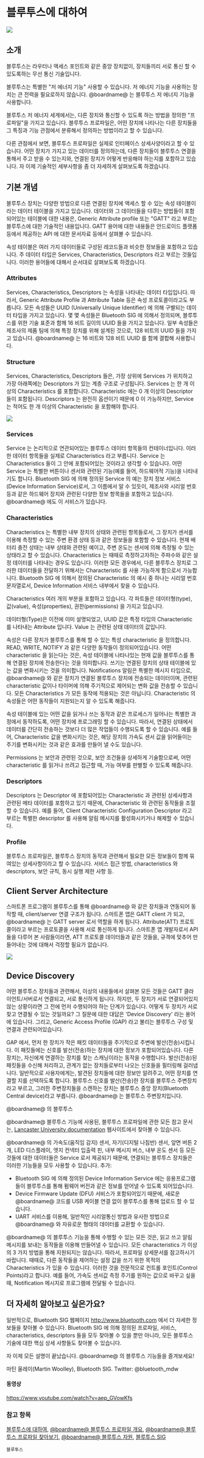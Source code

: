 # 블루투스에 대하여

![](/static/bluetooth/Bluetooth_SIG.png)

## 소개

블루투스는 라우터나 액세스 포인트와 같은 중앙 장치없이, 장치들끼리 서로 통신 할 수 있도록하는 무선 통신 기술입니다.

블루투스는 특별한 "저 에너지 기능" 사용할 수 있습니다. 저 에너지 기능을 사용하는 장치는 큰 전력을 필요로하지 않습니다. @boardname@ 는 블루투스 저 에너지 기능을 사용합니다.

블루투스 저 에너지 세계에서는, 다른 장치와 통신할 수 있도록 하는 방법을 정의한 "프로파일"을 가지고 있습니다. 블루투스 프로파일은, 어떤 장치에 나타나는 다른 장치들을 그 특징과 기능 관점에서 분류해서 정의하는 방법이라고 할 수 있습니다.

다른 관점에서 보면, 블루투스 프로파일은 실제로 인터페이스 상세사양이라고 할 수 있습니다. 어떤 장치가 가지고 있는 데이터를 정의하는데, 다른 장치들이 블루투스 연결을 통해서 주고 받을 수 있는지와, 연결된 장치가 어떻게 반응해야 하는지를 포함하고 있습니다. 자 이제 기술적인 세부사항을 좀 더 자세하게 살펴보도록 하겠습니다.

## 기본 개념

블루투스 장치는 다양한 방법으로 다른 연결된 장치에 액세스 할 수 있는 속성 테이블이라는 데이터 테이블을 가지고 있습니다. 데이터와 그 데이터들을 다루는 방법들이 포함되어있는 테이블에 대한 내용은, Generic Attribute profile 또는 "GATT" 라고 부르는 블루투스에 대한 기술적인 내용입니다. GATT 용어에 대한 내용들은 안드로이드 플랫폼 등에서 제공하는 API 에 대한 문서자료 등에서 살펴볼 수 있습니다.

속성 테이블은 여러 가지 데이터들로 구성된 레코드들과 비슷한 정보들을 포함하고 있습니다. 주 데이터 타입은 Services, Characteristics, Descriptors 라고 부르는 것들입니다. 이러한 용어들에 대해서 순서대로 살펴보도록 하겠습니다.

### Attributes

Services, Characteristics, Descriptors 는 속성을 나타내는 데이터 타입입니다. 따라서, Generic Attribute Profile 과 Attribute Table 등은 속성 프로토콜이라고도 부릅니다. 모든 속성들은 UUID (Universally Unique Identifier) 에 의해 구별되는 데이터 타입을 가지고 있습니다. 몇 몇 속성들은 Bluetooth SIG 에 의해서 정의되며, 블루투스를 위한 기술 표준과 함께 16 비트 길이의 UUID 들을 가지고 있습니다. 일부 속성들은 제조사의 제품 팀에 의해 특정 장치를 위해 설계된 것으로, 128 비트의 UUID 들을 가지고 있습니다. @boardname@ 는 16 비트와 128 비트 UUID 를 함께 결합해 사용합니다.

### Structure

Services, Characteristics, Descriptors 들은, 가장 상위에 Services 가 위치하고 가장 아래쪽에는 Descriptors 가 있는 계층 구조로 구성됩니다. Services 는 한 개 이상의 Characteristics 를 포함합니다. Characteristic 에는 0 개 이상의 Descriptor 들이 포함됩니다. Descriptors 는 완전히 옵션이기 때문에 0 이 가능하지만, Service 는 적어도 한 개 이상의 Characteristic 을 포함해야 합니다.

![](/static/bluetooth/gatt_hierarchy.png)

### Services

Service 는 논리적으로 연관되어있는 블루투스 데이터 항목들의 컨테이너입니다. 이러한 데이터 항목들을 실제로 Characteristics 라고 부릅니다. Service 는 Characteristics 들이 그 안에 포함되어있는 것이라고 생각할 수 있습니다. 어떤 Service 는 특별한 버튼이나 센서와 관련된 기능(예를 들어, 하드웨어적 기능)을 나타내기도 합니다. Bluetooth SIG 에 의해 정의된 Service 의 예는 장치 정보 서비스(Device Information Service)로서, 그 이름에서 알 수 있듯이, 제조사와 시리얼 번호 등과 같은 하드웨어 장치와 관련된 다양한 정보 항목들을 포함하고 있습니다. @boardname@ 에도 이 서비스가 있습니다.

### Characteristics

Characteristics 는 특별한 내부 장치의 상태와 관련된 항목들로서, 그 장치가 센서를 이용해 측정할 수 있는 주변 환경 상태 등과 같은 정보들을 포함할 수 있습니다. 현재 배터리 충전 상태는 내부 상태와 관련된 예이고, 주변 온도는 센서에 의해 측정될 수 있는 상태라고 할 수 있습니다. Characteristics 는 때때로 측정하고자하는 주파수와 같은 설정 데이터를 나타내는 경우도 있습니다. 이러한 모든 경우에서, 다른 블루투스 장치로 그러한 데이터들을 전달하기 위해서는 Characteristic 를 사용 가능하게 함으로서 가능합니다. Bluetooth SIG 에 의해서 정의된 Characteristic 의 예시 중 하나는 시리얼 번호 문자열로서, Device Information 서비스 내부에서 찾을 수 있습니다.

Characteristics 여러 개의 부분을 포함하고 있습니다. 각 파트들은 데이터형(type), 값(value), 속성(properties), 권한(permissions) 을 가지고 있습니다.

데이터형(Type)은 이전에 이미 설명되었고, UUID 값은 특정 타입의 Characteristic 를 나타내는 Attribute 입니다. Value 는 관련된 상태 데이터의 값입니다.

속성은 다른 장치가 블루투스를 통해 할 수 있는 특성 characteristic 을 정의합니다. READ, WRITE, NOTIFY 과 같은 다양한 동작들이 정의되어있습니다. 어떤 characteristic 을 읽는다는 것은, 속성 테이블에 나타나있는 현재 값을 블루투스를 통해 연결된 장치에 전송한다는 것을 의미합니다. 쓰기는 연결된 장치의 상태 테이블에 있는 값을 변화시키는 것을 의미합니다. Notifications 알림은 특별한 메시지 타입으로, @boardname@ 와 같은 장치가 연결된 블루투스 장치에 전송되는 데이터이며, 관련된 characteristic 값이나 타이머에 의해 주기적으로 제어되는 변화 값을 전송할 수 있습니다. 모든 Characteristics 가 모든 동작에 적용되는 것은 아닙니다. Characteristic 의 속성들은 어떤 동작들이 지원되는지 알 수 있도록 해줍니다.

속성 테이블에 있는 어떤 값을 읽거나 쓰는 동작과 같은 프로세스가 일어나는 특별한 과정에서 동작하도록, 어떤 장치에 프로그래밍 할 수 있습니다. 따라서, 연결된 상태에서 데이터를 간단히 전송하는 것보다 더 많은 작업들이 수행되도록 할 수 있습니다. 예를 들어, Characteristic 값을 변화시키는 것은, 해당 장치의 가속도 센서 값을 읽어들이는 주기를 변화시키는 것과 같은 효과를 만들어 낼 수도 있습니다.

Permissions 는 보안과 관련된 것으로, 보안 조건들을 상세하게 기술함으로써, 어떤 characteristic 를 읽거나 쓰려고 접근할 때, 가능 여부를 판별할 수 있도록 해줍니다.

### Descriptors

Descriptors 는 Descriptor 에 포함되어있는 Characteristic 과 관련된 상세사항과 관련된 메타 데이터를 포함하고 있기 때문에, Characteristic 와 관련된 동작들을 조절할 수 있습니다. 예를 들어, Client Characteristic Configuration Descriptor 라고 부르는 특별한 descriptor 를 사용해 알림 메시지를 활성화시키거나 해제할 수 있습니다.

### Profile

블루투스 프로파일은, 블루투스 장치의 동작과 관련해서 필요한 모든 정보들이 함께 묶여있는 상세사항이라고 할 수 있습니다. 서비스 접근 방법, characteristics 와 descriptors, 보안 규칙, 동시 실행 제한 사항 등.

## Client Server Architecture

스마트폰 프로그램이 블루투스를 통해 @boardname@ 와 같은 장치들과 연동되어 동작할 때, client/server 연결 구조가 됩니다. 스마트폰 앱은 GATT client 가 되고, @boardname@ 는 GATT server 로서 역할을 하게 됩니다. Attribute(ATT) 프로토콜이라고 부르는 프로토콜을 사용해 서로 통신하게 됩니다. 스마트폰 앱 개발자로서 API 들을 다루어 본 사람들이라면, ATT 프로토콜 데이터들과 같은 것들을, 규격에 맞추어 만들어내는 것에 대해서 걱정할 필요가 없습니다.

![](/static/bluetooth/services_and_GATT.png)

## Device Discovery

어떤 블루투스 장치들과 관련해서, 이상의 내용들에서 살펴본 모든 것들은 GATT 클라이언트/서버로서 연결되고, 서로 통신하게 됩니다. 하지만, 두 장치가 서로 연결되어있지 않는 상황이라면 그 전에 먼저 수행되어야 하는 단계가 있습니다. 어떻게 두 장치가 서로 찾고 연결될 수 있는 것일까요? 그 질문에 대한 대답은 'Device Discovery' 라는 용어에 있습니다. 그리고, Generic Access Profile (GAP) 라고 불리는 블루투스 구성 및 연결과 관련되어있습니다.

GAP 에서, 먼저 한 장치가 작은 패킷 데이터들을 주기적으로 주변에 발산(전송)시킵니다. 이 패킷들에는 신호를 발산(전송)하는 장치에 대한 정보가 포함되어있습니다. 다른 장치는, 자신에게 연결하는 장치를 찾는 스캐닝이라는 동작을 수행합니다. 발산(전송)된 패킷들을 수신해 처리하고, 관계가 없는 장치들로부터 나오는 신호들을 필터링해 걸러냅니다. 일반적으로 사용자에게는, 발견된 장치들에 대한 정보만 알려주고, 어떤 장치를 연결할 지를 선택하도록 합니다. 블루투스 신호를 발산(전송)한 장치를 블루투스 주변장치라고 부르고, 그러한 주변장치들을 스캔하는 장치는 블루투스 중앙 장치(Bluetooth Central device)라고 부릅니다. @boardname@ 는 블루투스 주변장치입니다.

@boardname@ 의 블루투스

@boardname@ 블루투스 기능에 사용된, 블루투스 프로파일에 관한 모든 참고 문서는, [Lancaster University documentation](http://lancaster-university.github.io/microbit-docs/ble/profile/) 웹사이트에서 찾아볼 수 있습니다.

@boardname@ 의 가속도(움직임 감지) 센서, 자기(디지털 나침반) 센서, 앞면 버튼 2 개, LED 디스플레이, 엣지 컨넥터 입출력 핀, 내부 메시지 버스, 내부 온도 센서 등 모든 것들에 대한 데이터들은 Service 로서 제공되기 때문에, 연결되는 블루투스 장치들은 이러한 기능들을 모두 사용할 수 있습니다. 추가:

* Bluetooth SIG 에 의해 정의된 Device Information Service 에는 응용프로그램들이 블루투스를 통해 펌웨어 버전과 같은 정보를 얻어낼 수 있도록 되어있습니다.
* Device Firmware Update (DFU) 서비스가 포함되어있기 때문에, 새로운 @boardname@ 코드를 USB 케이블 연결 없이 블루투스를 통해 업로드 할 수 있습니다.
* UART 서비스를 이용해, 일반적인 시리얼통신 방법과 유사한 방법으로 @boardname@ 와 자유로운 형태의 데이터를 교환할 수 있습니다.

@boardname@ 의 블루투스 기능을 통해 수행할 수 있는 모든 것은, 읽고 쓰고 알림 메시지를 보내는 동작들을 이용해 만들어낼 수 있습니다. 모든 characteristics 가 이상의 3 가지 방법을 통해 지원되지는 않습니다. 따라서, 프로파일 상세문서를 참고하시기 바랍니다. 때때로, 다른 동작들을 제어하는 설정 값을 쓰기 위한 목적의 Characteristics 가 있을 수 있습니다. 이러한 것을 전문적으로 컨트롤 포인트(Control Points)라고 합니다. 예를 들어, 가속도 센서값 측정 주기를 원하는 값으로 바꾸고 싶을 때, Notification 메시지로 프로그램에 전달될 수 있습니다.

## 더 자세히 알아보고 싶은가요?

일반적으로, Bluetooth SIG 웹페이지 http://www.bluetooth.com 에서 더 자세한 정보들을 찾아볼 수 있습니다. Bluetooth SIG 에 의해 정의된 프로파일, 서비스, characteristics, descriptors 들을 모두 찾아볼 수 있을 뿐만 아니라, 모든 블루투스 기술에 대한 핵심 상세 사항들도 찾아볼 수 있습니다.

자 이제 모든 설명이 끝났습니다. @boardname@ 의 블루투스 기능들을 즐겨보세요!

마틴 울레이(Martin Woolley), Bluetooth SIG. Twitter: @bluetooth_mdw

#### 동영상

https://www.youtube.com/watch?v=aep_GVowKfs

### 참고 항목

[블루투스에 대하여](/reference/bluetooth/about-bluetooth), [@boardname@ 블루투스 프로파일 개요](http://lancaster-university.github.io/microbit-docs/ble/profile/), [@boardname@ 블루투스 프로파일 찾아보기](http://lancaster-university.github.io/microbit-docs/resources/bluetooth/microbit-profile-V1.9-Level-2.pdf), [@boardname@ 블루투스 자원](http://bluetooth-mdw.blogspot.co.uk/p/bbc-microbit.html), [블루투스 SIG](https://www.bluetooth.com)

```package
블루투스
```